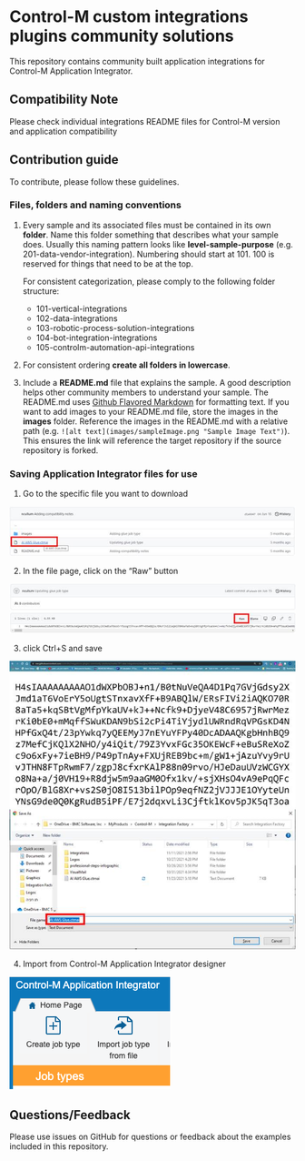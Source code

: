 # Control-M custom integrations plugins community solutions

This repository contains community built application integrations for Control-M Application Integrator.  

## Compatibility Note

Please check individual integrations README files for Control-M version and application compatibility 

## Contribution guide
To contribute, please follow these guidelines.

### Files, folders and naming conventions
1. Every sample and its associated files must be contained in its own **folder**. Name this folder something that describes what your sample does. Usually this naming pattern looks like **level-sample-purpose** (e.g. 201-data-vendor-integration). Numbering should start at 101. 100 is reserved for things that need to be at the top.

      For consistent categorization, please comply to the following folder structure:
      + 101-vertical-integrations
      + 102-data-integrations
      + 103-robotic-process-solution-integrations
      + 104-bot-integration-integrations
      + 105-controlm-automation-api-integrations

2. For consistent ordering **create all folders in lowercase**.
3. Include a **README.md** file that explains the sample. A good description helps other community members to understand your sample. The README.md uses [Github Flavored Markdown](https://guides.github.com/features/mastering-markdown/) for formatting text. If you want to add images to your README.md file, store the images in the **images** folder. Reference the images in the README.md with a relative path (e.g. `![alt text](images/sampleImage.png "Sample Image Text")`). This ensures the link will reference the target repository if the source repository is forked.

### Saving Application Integrator files for use

1. Go to the specific file you want to download
   
![filesav](./images/1aispecific.jpg)

2. In the file page, click on the “Raw” button
   
![filesav](./images/2raw.jpg)

3. click Ctrl+S and save

![filesav](./images/3rawdetails.jpg)
![filesav](./images/4saveasscreen.jpg)

4. Import from Control-M Application Integrator designer

![filesav](./images/5importai.png)

## Questions/Feedback
Please use issues on GitHub for questions or feedback about the examples included in this repository.
